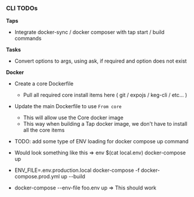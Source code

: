 ### CLI TODOs

**Taps**
  * Integrate docker-sync / docker composer with tap start / build commands

**Tasks**
  * Convert options to args, using ask, if required and option does not exist

**Docker**
  * Create a core Dockerfile
    * Pull all required core install items here ( git / expojs / keg-cli / etc... )
  * Update the main Dockerfile to use `From core`
    * This will allow use the Core docker image
    * This way when building a Tap docker image, we don't have to install all the core items


* TODO: add some type of ENV loading for docker compose up command
* Would look something like this => env $(cat local.env) docker-compose up
* ENV_FILE=.env.production.local docker-compose -f docker-compose.prod.yml up --build
* docker-compose --env-file foo.env up => This should work
